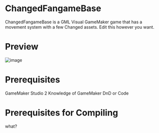# ChangedFangameBase
ChangedFangameBase is a GML Visual GameMaker game that has a movement system with a few Changed assets. Edit this however you want.
# Preview
![image](https://user-images.githubusercontent.com/70554251/171221801-8e7d2feb-37c1-4e5f-801e-73f3d742d770.png)
# Prerequisites
GameMaker Studio 2
Knowledge of GameMaker DnD or Code
# Prerequisites for Compiling
what?
